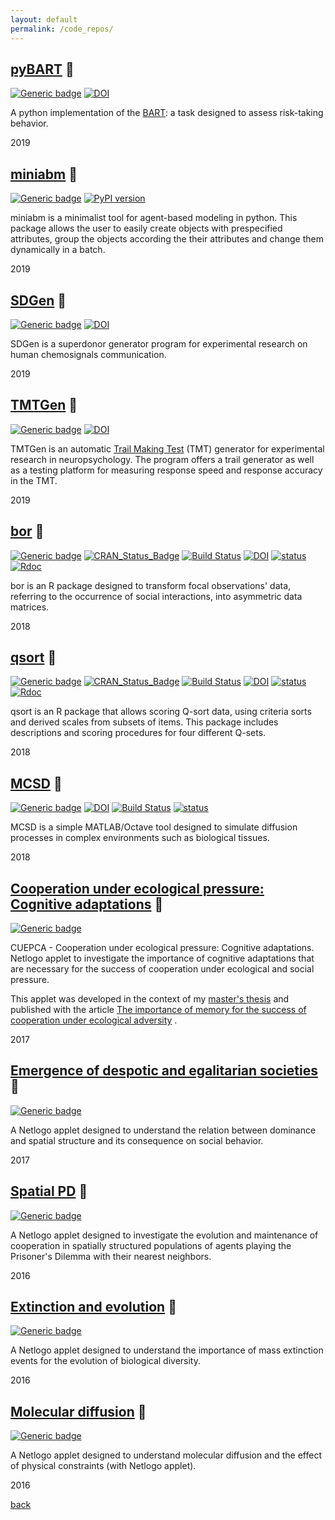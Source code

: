 ```yaml
---
layout: default
permalink: /code_repos/
---
```



## [pyBART](https://github.com/davidnsousa/pyBART) &#128279;

[![Generic badge](https://img.shields.io/badge/Language-Python-yellow.svg)](https://www.python.org/) [![DOI](https://zenodo.org/badge/227622179.svg)](https://zenodo.org/badge/latestdoi/227622179) 

A python implementation of the [BART](https://www.wikiwand.com/en/Impulsivity#/Balloon_Analogue_Risk_Task): a task designed to assess risk-taking behavior.

2019

## [miniabm](https://pypi.org/project/miniabm/0.0.1/) &#128279;

[![Generic badge](https://img.shields.io/badge/Language-Python-yellow.svg)](https://www.python.org/) [![PyPI version](https://badge.fury.io/py/miniabm.svg)](https://badge.fury.io/py/miniabm)

miniabm is a minimalist tool for agent-based modeling in python. This package allows the user to easily create objects with prespecified attributes, group the objects according the their attributes and change them dynamically in a batch. 

2019

## [SDGen](https://github.com/davidnsousa/SDGen) &#128279;

[![Generic badge](https://img.shields.io/badge/Language-Python-yellow.svg)](https://www.python.org/) [![DOI](https://zenodo.org/badge/DOI/10.5281/zenodo.3458002.svg)](https://doi.org/10.5281/zenodo.3458002)

SDGen is a superdonor generator program for experimental research on human chemosignals communication. 

2019

## [TMTGen](https://github.com/davidnsousa/TMTGen) &#128279; 

[![Generic badge](https://img.shields.io/badge/Language-Python-yellow.svg)](https://www.python.org/) [![DOI](https://zenodo.org/badge/208064496.svg)](https://zenodo.org/badge/latestdoi/208064496)

TMTGen is an automatic [Trail Making Test](https://www.google.com/url?q=https%3A%2F%2Fen.wikipedia.org%2Fwiki%2FTrail_Making_Test&sa=D&sntz=1&usg=AFQjCNFnBq7zeF39Mdot3KkGWmGjpopRBw) (TMT) generator for experimental research in neuropsychology. The program offers a trail generator as well as a testing platform for measuring response speed and response accuracy in the TMT.

2019

## [bor](https://github.com/davidnsousa/bor) &#128279;

[![Generic badge](https://img.shields.io/badge/Language-R-blue.svg)](https://www.r-project.org/)
[![CRAN\_Status\_Badge](http://www.r-pkg.org/badges/version/bor)](https://cran.r-project.org/package=bor) [![Build Status](https://travis-ci.org/davidnsousa/bor.svg?branch=master)](https://travis-ci.org/davidnsousa/bor) [![DOI](https://zenodo.org/badge/DOI/10.5281/zenodo.1317543.svg)](https://doi.org/10.5281/zenodo.1317543) [![status](http://joss.theoj.org/papers/03ad4d832eb94173552f31d8a25dceb4/status.svg)](http://joss.theoj.org/papers/03ad4d832eb94173552f31d8a25dceb4) [![Rdoc](http://www.rdocumentation.org/badges/version/bor)](http://www.rdocumentation.org/packages/bor)

bor is an R package designed to transform focal observations' data, referring to the occurrence of social interactions, into asymmetric data matrices.

2018

## [qsort](https://github.com/joaordaniel/qsort) &#128279;

[![Generic badge](https://img.shields.io/badge/Language-R-blue.svg)](https://www.r-project.org/)
[![CRAN\_Status\_Badge](http://www.r-pkg.org/badges/version/qsort)](https://cran.r-project.org/package=qsort) [![Build Status](https://travis-ci.org/joaordaniel/qsort.svg?branch=master)](https://travis-ci.org/joaordaniel/qsort) [![DOI](https://zenodo.org/badge/DOI/10.5281/zenodo.1844717.svg)](https://doi.org/10.5281/zenodo.1844717) [![status](http://joss.theoj.org/papers/d691db3ee91ae5c10e26464ddda1bd2e/status.svg)](http://joss.theoj.org/papers/d691db3ee91ae5c10e26464ddda1bd2e)[![Rdoc](http://www.rdocumentation.org/badges/version/qsort)](http://www.rdocumentation.org/packages/qsort) 

qsort is an R package that allows scoring Q-sort data, using criteria sorts and derived scales from subsets of items. This package includes descriptions and scoring procedures for four different Q-sets.

2018

## [MCSD](https://github.com/davidnsousa/mcsd) &#128279;

[![Generic badge](https://img.shields.io/badge/Language-Matlab-blueviolet.svg)](https://www.mathworks.com) [![DOI](https://zenodo.org/badge/DOI/10.5281/zenodo.1471546.svg)](https://doi.org/10.5281/zenodo.1471546) [![Build Status](https://travis-ci.org/davidnsousa/mcsd.svg?branch=master)](https://travis-ci.org/davidnsousa/mcsd) [![status](http://joss.theoj.org/papers/887b1b7792d59ea6582a4700f8ff98ad/status.svg)](http://joss.theoj.org/papers/887b1b7792d59ea6582a4700f8ff98ad)

MCSD is a simple MATLAB/Octave tool designed to simulate diffusion processes in complex environments such as biological tissues.

2018

## [Cooperation under ecological pressure: Cognitive adaptations](https://github.com/davidnsousa/CUEPCA) &#128279;

[![Generic badge](https://img.shields.io/badge/Language-NetLogo-green.svg)](https://ccl.northwestern.edu/netlogo/)

CUEPCA - Cooperation under ecological pressure: Cognitive adaptations. Netlogo applet to investigate the importance of cognitive adaptations that are necessary for the success of cooperation under ecological and social pressure.

This applet was developed in the context of my [master's thesis](http://www.google.com/url?q=http%3A%2F%2Frepositorio.ul.pt%2Fhandle%2F10451%2F32768&sa=D&sntz=1&usg=AFQjCNEx15nNLpyNzbZXtFx1OLJCLskLaw) and published with the article [The importance of memory for the success of cooperation under ecological adversity](https://www.google.com/url?q=https%3A%2F%2Fdoi.org%2F10.1177%2F1059712319872518&sa=D&sntz=1&usg=AFQjCNEUeh1PB9p1bhFG2bQIXR86WJW58Q) .

2017

## [Emergence of despotic and egalitarian societies](http://modelingcommons.org/browse/one_model/6478#model_tabs_browse_info) &#128279;

[![Generic badge](https://img.shields.io/badge/Language-NetLogo-green.svg)](https://ccl.northwestern.edu/netlogo/)

A Netlogo applet designed to understand the relation between dominance and spatial structure and its consequence on social behavior.

2017

## [Spatial PD](http://modelingcommons.org/browse/one_model/6476#model_tabs_browse_info) &#128279;

[![Generic badge](https://img.shields.io/badge/Language-NetLogo-green.svg)](https://ccl.northwestern.edu/netlogo/)

A Netlogo applet designed to investigate the evolution and maintenance of cooperation in spatially structured populations of agents playing the Prisoner's Dilemma with their nearest neighbors.

2016

## [Extinction and evolution](http://modelingcommons.org/browse/one_model/6477#model_tabs_browse_info) &#128279;

[![Generic badge](https://img.shields.io/badge/Language-NetLogo-green.svg)](https://ccl.northwestern.edu/netlogo/)

A Netlogo applet designed to understand the importance of mass extinction events for the evolution of biological diversity.

2016

## [Molecular diffusion](http://modelingcommons.org/browse/one_model/6475#model_tabs_browse_info) &#128279;

[![Generic badge](https://img.shields.io/badge/Language-NetLogo-green.svg)](https://ccl.northwestern.edu/netlogo/)

A Netlogo applet designed to understand molecular diffusion and the effect of physical constraints (with Netlogo applet).

2016

[back](./)
